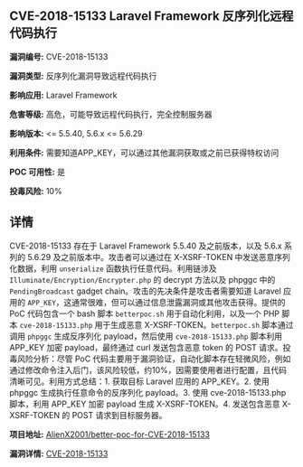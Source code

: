 ## CVE-2018-15133 Laravel Framework 反序列化远程代码执行

**漏洞编号:** CVE-2018-15133

**漏洞类型:** 反序列化漏洞导致远程代码执行

**影响应用:** Laravel Framework

**危害等级:** 高危，可能导致远程代码执行，完全控制服务器

**影响版本:** <= 5.5.40, 5.6.x <= 5.6.29

**利用条件:** 需要知道APP_KEY，可以通过其他漏洞获取或之前已获得特权访问

**POC 可用性:** 是

**投毒风险:** 10%

## 详情

CVE-2018-15133 存在于 Laravel Framework 5.5.40 及之前版本，以及 5.6.x 系列的 5.6.29 及之前版本中。攻击者可以通过在 X-XSRF-TOKEN 中发送恶意序列化数据，利用 `unserialize` 函数执行任意代码。利用链涉及 `Illuminate/Encryption/Encrypter.php` 的 decrypt 方法以及 phpggc 中的 `PendingBroadcast` gadget chain。攻击的先决条件是攻击者需要知道 Laravel 应用的 `APP_KEY`，这通常很难，但可以通过信息泄露漏洞或其他攻击获得。提供的 PoC 代码包含一个 bash 脚本 `betterpoc.sh` 用于自动化利用，以及一个 PHP 脚本 `cve-2018-15133.php` 用于生成恶意 X-XSRF-TOKEN。`betterpoc.sh` 脚本通过调用 `phpggc` 生成反序列化 payload，然后使用 `cve-2018-15133.php` 脚本利用 APP_KEY 加密 payload，最终通过 curl 发送包含恶意 token 的 POST 请求。投毒风险分析：尽管 PoC 代码主要用于漏洞验证，自动化脚本存在轻微风险，例如通过修改命令注入后门，该风险较低，约10%，因需要使用者进行配置，且代码清晰可见。利用方式总结：1. 获取目标 Laravel 应用的 APP_KEY。2. 使用 phpggc 生成执行任意命令的反序列化 payload。3. 使用 cve-2018-15133.php 脚本，利用 APP_KEY 加密 payload 生成 X-XSRF-TOKEN。4. 发送包含恶意 X-XSRF-TOKEN 的 POST 请求到目标服务器。

**项目地址:** [AlienX2001/better-poc-for-CVE-2018-15133](https://github.com/AlienX2001/better-poc-for-CVE-2018-15133)

**漏洞详情:** [CVE-2018-15133](https://nvd.nist.gov/vuln/detail/CVE-2018-15133)